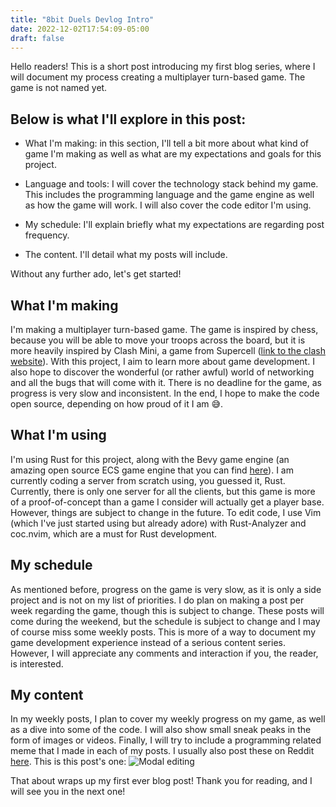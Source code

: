 ```yaml
---
title: "8bit Duels Devlog Intro"
date: 2022-12-02T17:54:09-05:00
draft: false
---
```


Hello readers! This is a short post introducing my first blog series, where I will document my process creating a multiplayer turn-based game. The game is not named yet. 

## Below is what I'll explore in this post:

- What I'm making: in this section, I'll tell a bit more about what kind of game I'm making as well as what are my expectations and goals for this project.

- Language and tools: I will cover the technology stack behind my game. This includes the programming language and the game engine as well as how the game will work. I will also cover the code editor I'm using.

- My schedule: I'll explain briefly what my expectations are regarding post frequency.

- The content. I'll detail what my posts will include.

Without any further ado, let's get started!

## What I'm making

I'm making a multiplayer turn-based game. The game is inspired by chess, because you will be able to move your troops across the board, but it is more heavily inspired by Clash Mini, a game from Supercell ([link to the clash website](https://clash.com)). With this project, I aim to learn more about game development. I also hope to discover the wonderful (or rather awful) world of networking and all the bugs that will come with it. There is no deadline for the game, as progress is very slow and inconsistent. In the end, I hope to make the code open source, depending on how proud of it I am 😅.

## What I'm using

I'm using Rust for this project, along with the Bevy game engine (an amazing open source ECS game engine that you can find [here](https://bevyengine.org)). I am currently coding a server from scratch using, you guessed it, Rust. Currently, there is only one server for all the clients, but this game is more of a proof-of-concept than a game I consider will actually get a player base. However, things are subject to change in the future. To edit code, I use Vim (which I've just started using but already adore) with Rust-Analyzer and coc.nvim, which are a must for Rust development.

## My schedule

As mentioned before, progress on the game is very slow, as it is only a side project and is not on my list of priorities. I do plan on making a post per week regarding the game, though this is subject to change. These posts will come during the weekend, but the schedule is subject to change and I may of course miss some weekly posts. This is more of a way to document my game development experience instead of a serious content series. However, I will appreciate any comments and interaction if you, the reader, is interested.

## My content

In my weekly posts, I plan to cover my weekly progress on my game, as well as a dive into some of the code. I will also show small sneak peaks in the form of images or videos. Finally, I will try to include a programming related meme that I made in each of my posts. I usually also post these on Reddit [here](https://www.reddit.com/r/ProgrammerHumor/). This is this post's one: 
![Modal editing](https://dev-to-uploads.s3.amazonaws.com/uploads/articles/abl6whibzuuwm9hvql6y.jpg)

That about wraps up my first ever blog post! Thank you for reading, and I will see you in the next one!

